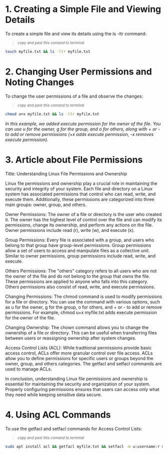 # 1. Creating a Simple File and Viewing Details

To create a simple file and view its details using the ls -ltr command:
>  <sub> _copy and past this comand to terminal_ </sub>
```bash
touch myfile.txt && ls -ltr myfile.txt
```
# 2. Changing User Permissions and Noting Changes

To change the user permissions of a file and observe the changes:
>  <sub> _copy and past this comand to terminal_ </sub>
```bash
chmod u+x myfile.txt && ls -ltr myfile.txt
```

_In this example, we added execute permission for the owner of the file. You can use u for the owner, g for the group, and o for others, along with + or - to add or remove permissions (+x adds execute permission, -x removes execute permission)._

# 3. Article about File Permissions

Title: Understanding Linux File Permissions and Ownership

Linux file permissions and ownership play a crucial role in maintaining the security and integrity of your system. Each file and directory on a Linux system has associated permissions that control who can read, write, and execute them. Additionally, these permissions are categorized into three main groups: owner, group, and others.

Owner Permissions:
The owner of a file or directory is the user who created it. The owner has the highest level of control over the file and can modify its permissions, change its ownership, and perform any actions on the file. Owner permissions include read (r), write (w), and execute (x).

Group Permissions:
Every file is associated with a group, and users who belong to that group have group-level permissions. Group permissions allow a set of users to access and manipulate files as a collective unit. Similar to owner permissions, group permissions include read, write, and execute.

Others Permissions:
The "others" category refers to all users who are not the owner of the file and do not belong to the group that owns the file. These permissions are applied to anyone who falls into this category. Others permissions also consist of read, write, and execute permissions.

Changing Permissions:
The chmod command is used to modify permissions for a file or directory. You can use the command with various options, such as u for the owner, g for the group, o for others, and + or - to add or remove permissions. For example, chmod u+x myfile.txt adds execute permission for the owner of the file.

Changing Ownership:
The chown command allows you to change the ownership of a file or directory. This can be useful when transferring files between users or reassigning ownership after system changes.

Access Control Lists (ACL):
While traditional permissions provide basic access control, ACLs offer more granular control over file access. ACLs allow you to define permissions for specific users or groups beyond the owner, group, and others categories. The getfacl and setfacl commands are used to manage ACLs.

In conclusion, understanding Linux file permissions and ownership is essential for maintaining the security and organization of your system. Properly configuring permissions ensures that users can access only what they need while keeping sensitive data secure.

# 4. Using ACL Commands
To use the getfacl and setfacl commands for Access Control Lists:
>  <sub> _copy and past this comand to terminal_ </sub>
```bash
sudo apt install acl && getfacl myfile.txt && setfacl -m u:username:r myfile.txt
```